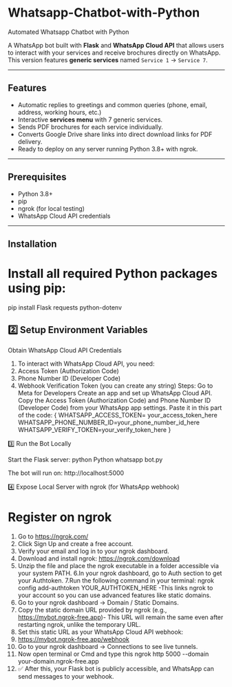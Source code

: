 # Whatsapp-Chatbot-with-Python
Automated Whatsapp Chatbot with Python 

A WhatsApp bot built with **Flask** and **WhatsApp Cloud API** that allows users to interact with your services and receive brochures directly on WhatsApp. This version features **generic services** named `Service 1` → `Service 7`.

---

## Features

- Automatic replies to greetings and common queries (phone, email, address, working hours, etc.)
- Interactive **services menu** with 7 generic services.
- Sends PDF brochures for each service individually.
- Converts Google Drive share links into direct download links for PDF delivery.
- Ready to deploy on any server running Python 3.8+ with ngrok.
---

## Prerequisites

- Python 3.8+
- pip
- ngrok (for local testing)
- WhatsApp Cloud API credentials

---
## Installation 

# Install all required Python packages using pip:
pip install Flask requests python-dotenv

## 2️⃣ Setup Environment Variables

Obtain WhatsApp Cloud API Credentials
1. To interact with WhatsApp Cloud API, you need:
2. Access Token (Authorization Code)
3. Phone Number ID (Developer Code)
4. Webhook Verification Token (you can create any string)
Steps:
Go to Meta for Developers
Create an app and set up WhatsApp Cloud API.
Copy the Access Token (Authorization Code) and Phone Number ID (Developer Code) from your WhatsApp app settings.
Paste it in this part of the code: 
{
WHATSAPP_ACCESS_TOKEN= your_access_token_here
WHATSAPP_PHONE_NUMBER_ID=your_phone_number_id_here
WHATSAPP_VERIFY_TOKEN=your_verify_token_here
}

3️⃣ Run the Bot Locally

Start the Flask server:
python Python whatsapp bot.py

The bot will run on:
http://localhost:5000

4️⃣ Expose Local Server with ngrok (for WhatsApp webhook)

# Register on ngrok

1. Go to https://ngrok.com/
2. Click Sign Up and create a free account.
3. Verify your email and log in to your ngrok dashboard.
4. Download and install ngrok: https://ngrok.com/download
5. Unzip the file and place the ngrok executable in a folder accessible via your system PATH.
6.In your ngrok dashboard, go to Auth section to get your Authtoken.
7.Run the following command in your terminal: ngrok config add-authtoken YOUR_AUTHTOKEN_HERE -This links ngrok to your account so you can use advanced features like static domains.
8. Go to your ngrok dashboard → Domain / Static Domains.
9. Copy the static domain URL provided by ngrok (e.g., https://mybot.ngrok-free.app)- This URL will remain the same even after restarting ngrok, unlike the temporary URL.
10. Set this static URL as your WhatsApp Cloud API webhook:
11. https://mybot.ngrok-free.app/webhook
12. Go to your ngrok dashboard → Connections to see live tunnels.
13. Now open terminal or Cmd and type this ngrok http 5000 --domain your-domain.ngrok-free.app
14. ✅ After this, your Flask bot is publicly accessible, and WhatsApp can send messages to your webhook.




